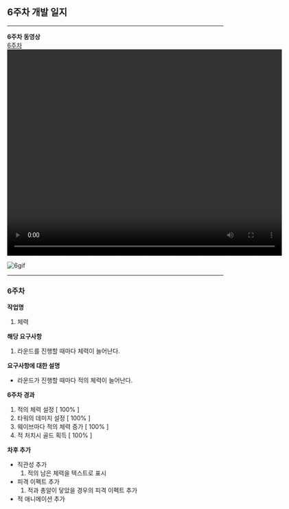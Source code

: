 ## 6주차 개발 일지
---

**6주차 동영상**
<br>
[6주차](files/6Week/RD_6Week.mp4)
<video controls width="640" height="480">
  <source src="files/4Week/RD_4Week.mp4" type="video/mp4">
  Sorry, your browser doesn't support embedded videos.
</video>

![6gif](https://user-images.githubusercontent.com/71679902/101379781-02813880-38f8-11eb-8bbf-b80341f73624.gif)

---
### 6주차

**작업명**
1. 체력

**해당 요구사항**
1. 라운드를 진행할 때마다 체력이 늘어난다.

**요구사항에 대한 설명**
- 라운드가 진행할 때마다 적의 체력이 늘어난다.

**6주차 경과**

1. 적의 체력 설정  [ 100% ]
2. 타워의 데미지 설정 [ 100% ]
3. 웨이브마다 적의 체력 증가 [ 100% ]
4. 적 처치시 골드 획득 [ 100% ]

**차후 추가**
- 직관성 추가
  1. 적의 남은 체력을 텍스트로 표시
- 피격 이펙트 추가
  1. 적과 총알이 닿았을 경우의 피격 이펙트 추가
- 적 애니메이션 추가
